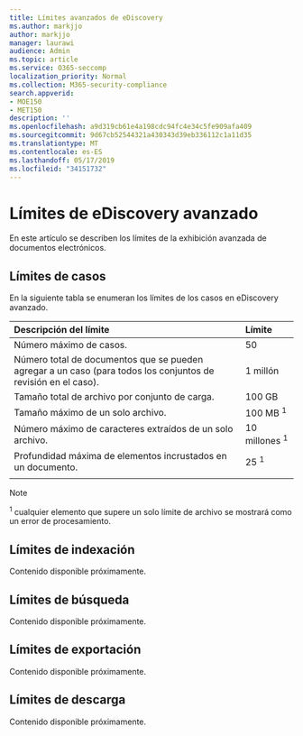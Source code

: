 ```yaml
---
title: Límites avanzados de eDiscovery
ms.author: markjjo
author: markjjo
manager: laurawi
audience: Admin
ms.topic: article
ms.service: O365-seccomp
localization_priority: Normal
ms.collection: M365-security-compliance
search.appverid:
- MOE150
- MET150
description: ''
ms.openlocfilehash: a9d319cb61e4a198cdc94fc4e34c5fe909afa409
ms.sourcegitcommit: 9d67cb52544321a430343d39eb336112c1a11d35
ms.translationtype: MT
ms.contentlocale: es-ES
ms.lasthandoff: 05/17/2019
ms.locfileid: "34151732"
---
```

# <a name="limits-in-advanced-ediscovery"></a>Límites de eDiscovery avanzado

En este artículo se describen los límites de la exhibición avanzada de documentos electrónicos.

## <a name="case-limits"></a>Límites de casos

En la siguiente tabla se enumeran los límites de los casos en eDiscovery avanzado.

|**Descripción del límite**|**Límite**|
  |:-----|:-----|
  |Número máximo de casos.  <br/> |50  <br/> |
  |Número total de documentos que se pueden agregar a un caso (para todos los conjuntos de revisión en el caso).  <br/> |1 millón  <br/> |
  |Tamaño total de archivo por conjunto de carga.  <br/> |100 GB  <br/> |
  |Tamaño máximo de un solo archivo.   <br/> |100 MB <sup>1</sup> <br/> |
  |Número máximo de caracteres extraídos de un solo archivo.  <br/> |10 millones <sup>1</sup> <br/> |
  |Profundidad máxima de elementos incrustados en un documento.  <br/> |25 <sup>1</sup> <br/> |
|||
 > [!NOTE]
> <sup>1</sup> cualquier elemento que supere un solo límite de archivo se mostrará como un error de procesamiento. 

## <a name="indexing-limits"></a>Límites de indexación

Contenido disponible próximamente.

## <a name="search-limits"></a>Límites de búsqueda

Contenido disponible próximamente.

## <a name="export-limits"></a>Límites de exportación

Contenido disponible próximamente.

## <a name="download-limits"></a>Límites de descarga

Contenido disponible próximamente.


